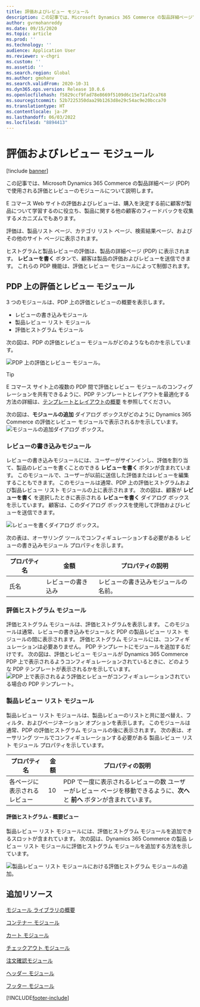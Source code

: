 ```yaml
---
title: 評価およびレビュー モジュール
description: この記事では、Microsoft Dynamics 365 Commerce の製品詳細ページで使用される評価とレビューのモジュールについて説明します。
author: gvrmohanreddy
ms.date: 09/15/2020
ms.topic: article
ms.prod: ''
ms.technology: ''
audience: Application User
ms.reviewer: v-chgri
ms.custom: ''
ms.assetid: ''
ms.search.region: Global
ms.author: gmohanv
ms.search.validFrom: 2020-10-31
ms.dyn365.ops.version: Release 10.0.6
ms.openlocfilehash: f5829ccf9fad78e8669f5109d6c15e71af2ca768
ms.sourcegitcommit: 52b7225350daa29b1263d8e29c54ac9e20bcca70
ms.translationtype: HT
ms.contentlocale: ja-JP
ms.lasthandoff: 06/03/2022
ms.locfileid: "8894413"
---
```

# <a name="ratings-and-reviews-modules"></a>評価およびレビュー モジュール

[!include [banner](includes/banner.md)]

この記事では、Microsoft Dynamics 365 Commerce の製品詳細ページ (PDP) で使用される評価とレビューのモジュールについて説明します。

E コマース Web サイトの評価およびレビューは、購入を決定する前に顧客が製品について学習するのに役立ち、製品に関する他の顧客のフィードバックを収集するメカニズムでもあります。 

評価は、製品リスト ページ、カテゴリ リスト ページ、検索結果ページ、およびその他のサイト ページに表示されます。 

ヒストグラムと製品レビューの評価は、製品の詳細ページ (PDP) に表示されます。 **レビューを書く** ボタンで、顧客は製品の評価およびレビューを送信できます。 これらの PDP 機能は、評価とレビュー モジュールによって制御されます。

## <a name="ratings-and-reviews-modules-on-pdps"></a>PDP 上の評価とレビュー モジュール 

3 つのモジュールは、PDP 上の評価とレビューの概要を表示します。
- レビューの書き込みモジュール
- 製品レビュー リスト モジュール
- 評価ヒストグラム モジュール
 
次の図は、PDP の評価とレビュー モジュールがどのようなものかを示しています。

![PDP 上の評価とレビュー モジュール。](media/rnr-eCommerce-pdp-reviews-modules_design.png)

> [!TIP] 
> E コマース サイト上の複数の PDP 間で評価とレビュー モジュールのコンフィグレーションを共有できるように、PDP テンプレートとレイアウトを最適化する方法の詳細は、[テンプレートとレイアウトの概要](templates-layouts-overview.md) を参照してください。

次の図は、**モジュールの追加** ダイアログ ボックスがどのように Dynamics 365 Commerce の評価とレビュー モジュールで表示されるかを示しています。
![モジュールの追加ダイアログ ボックス。](media/rnr-eCommerce-pdp-adding-rnr-modules.png)

### <a name="write-review-module"></a>レビューの書き込みモジュール

レビューの書き込みモジュールには、ユーザーがサインインし、評価を割り当て、製品のレビューを書くことのできる **レビューを書く** ボタンが含まれています。 このモジュールで、ユーザーが以前に送信した評価またはレビューを編集することもできます。 このモジュールは通常、PDP 上の評価ヒストグラムおよび製品レビュー リスト モジュールの上に表示されます。
次の図は、顧客が **レビューを書く** を選択したときに表示される **レビューを書く** ダイアログ ボックスを示しています。 顧客は、このダイアログ ボックスを使用して評価およびレビューを送信できます。

![レビューを書くダイアログ ボックス。](media/rnr-eCommerce-write-review-module.png)

次の表は、オーサリング ツールでコンフィギュレーションする必要がある レビューの書き込みモジュール プロパティを示します。

| プロパティ名 | 金額        | プロパティの説明                 |
|---------------|--------------|--------------------------------------|
| 氏名          | レビューの書き込み | レビューの書き込みモジュールの名前。 |

### <a name="ratings-histogram-module"></a>評価ヒストグラム モジュール

評価ヒストグラム モジュールは、評価ヒストグラムを表示します。 このモジュールは通常、レビューの書き込みモジュールと PDP の製品レビュー リスト モジュールの間に表示されます。
評価ヒストグラム モジュールには、コンフィギュレーションは必要ありません。 PDP テンプレートにモジュールを追加するだけです。 次の図は、評価とレビュー モジュールが Dynamics 365 Commerce PDP 上で表示されるようコンフィギュレーションされているときに、どのような PDP テンプレートが表示されるかを示しています。
![PDP 上で表示されるよう評価とレビューがコンフィギュレーションされている場合の PDP テンプレート。](media/rnr-eCommerce-pdp-reviews-modules.png)

### <a name="product-reviews-list-module"></a>製品レビュー リスト モジュール

製品レビュー リスト モジュールは、製品レビューのリストと共に並べ替え、フィルタ、およびページネーション オプションを表示します。 このモジュールは通常、PDP の評価ヒストグラム モジュールの後に表示されます。
次の表は、オーサリング ツールでコンフィギュレーションする必要がある 製品レビュー リスト モジュール プロパティを示しています。

| プロパティ名              | 金額 | プロパティの説明 |
|----------------------------|-------| ---------------------|
| 各ページに表示されるレビュー | 10    | PDP で一度に表示されるレビューの数 ユーザーがレビュー ページを移動できるように、**次へ** と **前へ** ボタンが含まれています。 |

#### <a name="ratings-histogram--summary-view"></a>評価ヒストグラム - 概要ビュー

製品レビュー リスト モジュールには、評価ヒストグラム モジュールを追加できるスロットが含まれています。 次の図は、Dynamics 365 Commerce の製品 レビュー リスト モジュールに評価ヒストグラム モジュールを追加する方法を示しています。

![製品レビュー リスト モジュールにおける評価ヒストグラム モジュールの追加。](media/rnr-eCommerce-pdp-rating-histogram-summary.png)

## <a name="additional-resources"></a>追加リソース

[モジュール ライブラリの概要](starter-kit-overview.md)

[コンテナー モジュール](add-container-module.md)

[カート モジュール](add-cart-module.md)

[チェックアウト モジュール](add-checkout-module.md)

[注文確認モジュール](order-confirmation-module.md)

[ヘッダー モジュール](author-header-module.md)

[フッター モジュール](author-footer-module.md)


[!INCLUDE[footer-include](../includes/footer-banner.md)]